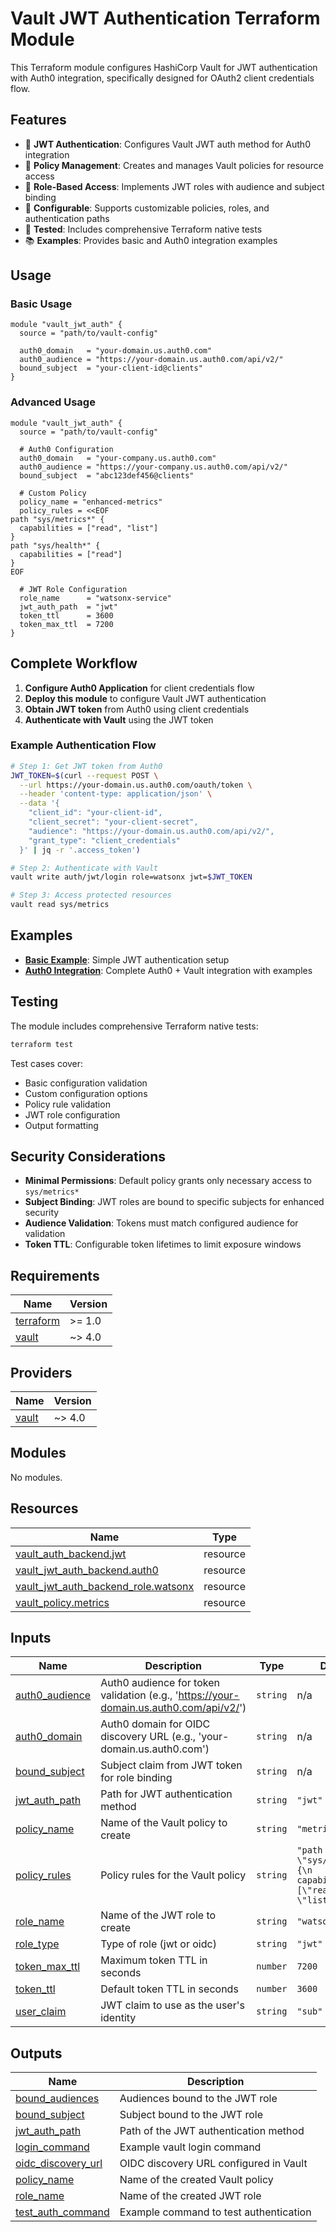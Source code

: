 # Vault JWT Authentication Terraform Module

This Terraform module configures HashiCorp Vault for JWT authentication with Auth0 integration, specifically designed for OAuth2 client credentials flow.

## Features

- 🔐 **JWT Authentication**: Configures Vault JWT auth method for Auth0 integration
- 📝 **Policy Management**: Creates and manages Vault policies for resource access
- 🎯 **Role-Based Access**: Implements JWT roles with audience and subject binding
- 🔧 **Configurable**: Supports customizable policies, roles, and authentication paths
- 🧪 **Tested**: Includes comprehensive Terraform native tests
- 📚 **Examples**: Provides basic and Auth0 integration examples

## Usage

### Basic Usage

```hcl
module "vault_jwt_auth" {
  source = "path/to/vault-config"

  auth0_domain   = "your-domain.us.auth0.com"
  auth0_audience = "https://your-domain.us.auth0.com/api/v2/"
  bound_subject  = "your-client-id@clients"
}
```

### Advanced Usage

```hcl
module "vault_jwt_auth" {
  source = "path/to/vault-config"

  # Auth0 Configuration
  auth0_domain   = "your-company.us.auth0.com"
  auth0_audience = "https://your-company.us.auth0.com/api/v2/"
  bound_subject  = "abc123def456@clients"

  # Custom Policy
  policy_name = "enhanced-metrics"
  policy_rules = <<EOF
path "sys/metrics*" {
  capabilities = ["read", "list"]
}
path "sys/health*" {
  capabilities = ["read"]
}
EOF

  # JWT Role Configuration
  role_name      = "watsonx-service"
  jwt_auth_path  = "jwt"
  token_ttl      = 3600
  token_max_ttl  = 7200
}
```

## Complete Workflow

1. **Configure Auth0 Application** for client credentials flow
2. **Deploy this module** to configure Vault JWT authentication
3. **Obtain JWT token** from Auth0 using client credentials
4. **Authenticate with Vault** using the JWT token

### Example Authentication Flow

```bash
# Step 1: Get JWT token from Auth0
JWT_TOKEN=$(curl --request POST \
  --url https://your-domain.us.auth0.com/oauth/token \
  --header 'content-type: application/json' \
  --data '{
    "client_id": "your-client-id",
    "client_secret": "your-client-secret",
    "audience": "https://your-domain.us.auth0.com/api/v2/",
    "grant_type": "client_credentials"
  }' | jq -r '.access_token')

# Step 2: Authenticate with Vault
vault write auth/jwt/login role=watsonx jwt=$JWT_TOKEN

# Step 3: Access protected resources
vault read sys/metrics
```

## Examples

- **[Basic Example](examples/basic/)**: Simple JWT authentication setup
- **[Auth0 Integration](examples/auth0-integration/)**: Complete Auth0 + Vault integration with examples

## Testing

The module includes comprehensive Terraform native tests:

```bash
terraform test
```

Test cases cover:
- Basic configuration validation
- Custom configuration options
- Policy rule validation
- JWT role configuration
- Output formatting

## Security Considerations

- **Minimal Permissions**: Default policy grants only necessary access to `sys/metrics*`
- **Subject Binding**: JWT roles are bound to specific subjects for enhanced security
- **Audience Validation**: Tokens must match configured audience for validation
- **Token TTL**: Configurable token lifetimes to limit exposure windows

<!-- BEGIN_TF_DOCS -->
## Requirements

| Name | Version |
|------|---------|
| <a name="requirement_terraform"></a> [terraform](#requirement\_terraform) | >= 1.0 |
| <a name="requirement_vault"></a> [vault](#requirement\_vault) | ~> 4.0 |

## Providers

| Name | Version |
|------|---------|
| <a name="provider_vault"></a> [vault](#provider\_vault) | ~> 4.0 |

## Modules

No modules.

## Resources

| Name | Type |
|------|------|
| [vault_auth_backend.jwt](https://registry.terraform.io/providers/hashicorp/vault/latest/docs/resources/auth_backend) | resource |
| [vault_jwt_auth_backend.auth0](https://registry.terraform.io/providers/hashicorp/vault/latest/docs/resources/jwt_auth_backend) | resource |
| [vault_jwt_auth_backend_role.watsonx](https://registry.terraform.io/providers/hashicorp/vault/latest/docs/resources/jwt_auth_backend_role) | resource |
| [vault_policy.metrics](https://registry.terraform.io/providers/hashicorp/vault/latest/docs/resources/policy) | resource |

## Inputs

| Name | Description | Type | Default | Required |
|------|-------------|------|---------|:--------:|
| <a name="input_auth0_audience"></a> [auth0\_audience](#input\_auth0\_audience) | Auth0 audience for token validation (e.g., 'https://your-domain.us.auth0.com/api/v2/') | `string` | n/a | yes |
| <a name="input_auth0_domain"></a> [auth0\_domain](#input\_auth0\_domain) | Auth0 domain for OIDC discovery URL (e.g., 'your-domain.us.auth0.com') | `string` | n/a | yes |
| <a name="input_bound_subject"></a> [bound\_subject](#input\_bound\_subject) | Subject claim from JWT token for role binding | `string` | n/a | yes |
| <a name="input_jwt_auth_path"></a> [jwt\_auth\_path](#input\_jwt\_auth\_path) | Path for JWT authentication method | `string` | `"jwt"` | no |
| <a name="input_policy_name"></a> [policy\_name](#input\_policy\_name) | Name of the Vault policy to create | `string` | `"metrics"` | no |
| <a name="input_policy_rules"></a> [policy\_rules](#input\_policy\_rules) | Policy rules for the Vault policy | `string` | `"path \"sys/metrics*\" {\n  capabilities = [\"read\", \"list\"]\n}\n"` | no |
| <a name="input_role_name"></a> [role\_name](#input\_role\_name) | Name of the JWT role to create | `string` | `"watsonx"` | no |
| <a name="input_role_type"></a> [role\_type](#input\_role\_type) | Type of role (jwt or oidc) | `string` | `"jwt"` | no |
| <a name="input_token_max_ttl"></a> [token\_max\_ttl](#input\_token\_max\_ttl) | Maximum token TTL in seconds | `number` | `7200` | no |
| <a name="input_token_ttl"></a> [token\_ttl](#input\_token\_ttl) | Default token TTL in seconds | `number` | `3600` | no |
| <a name="input_user_claim"></a> [user\_claim](#input\_user\_claim) | JWT claim to use as the user's identity | `string` | `"sub"` | no |

## Outputs

| Name | Description |
|------|-------------|
| <a name="output_bound_audiences"></a> [bound\_audiences](#output\_bound\_audiences) | Audiences bound to the JWT role |
| <a name="output_bound_subject"></a> [bound\_subject](#output\_bound\_subject) | Subject bound to the JWT role |
| <a name="output_jwt_auth_path"></a> [jwt\_auth\_path](#output\_jwt\_auth\_path) | Path of the JWT authentication method |
| <a name="output_login_command"></a> [login\_command](#output\_login\_command) | Example vault login command |
| <a name="output_oidc_discovery_url"></a> [oidc\_discovery\_url](#output\_oidc\_discovery\_url) | OIDC discovery URL configured in Vault |
| <a name="output_policy_name"></a> [policy\_name](#output\_policy\_name) | Name of the created Vault policy |
| <a name="output_role_name"></a> [role\_name](#output\_role\_name) | Name of the created JWT role |
| <a name="output_test_auth_command"></a> [test\_auth\_command](#output\_test\_auth\_command) | Example command to test authentication |
<!-- END_TF_DOCS -->